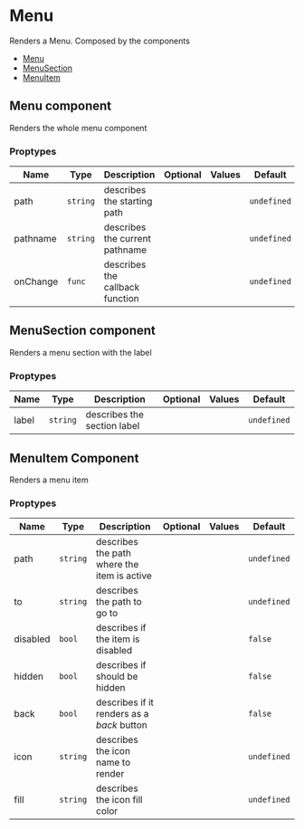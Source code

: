 # Menu 

Renders a Menu. Composed by the components
  - [Menu](#menu-component)
  - [MenuSection](#menusection-component)
  - [MenuItem](#menuitem-component)


## Menu component 

Renders the whole menu component 

### Proptypes

|   Name   |   Type   |           Description           | Optional | Values |   Default   |
|----------|----------|---------------------------------|----------|--------|-------------|
| path     | `string` | describes the starting path     |          |        | `undefined` |
| pathname | `string` | describes the current pathname  |          |        | `undefined` |
| onChange | `func`   | describes the callback function |          |        | `undefined` |


## MenuSection component

Renders a menu section with the label

### Proptypes

|  Name |   Type   |         Description         | Optional | Values |   Default   |
|-------|----------|-----------------------------|----------|--------|-------------|
| label | `string` | describes the section label |          |        | `undefined` |

## MenuItem Component

Renders a menu item

### Proptypes

|   Name   |   Type   |                 Description                 | Optional | Values |   Default   |
|----------|----------|---------------------------------------------|----------|--------|-------------|
| path     | `string` | describes the path where the item is active |          |        | `undefined` |
| to       | `string` | describes the path to go to                 |          |        | `undefined` |
| disabled | `bool`   | describes if the item is disabled           |          |        | `false`     |
| hidden   | `bool`   | describes if should be hidden               |          |        | `false`     |
| back     | `bool`   | describes if it renders as a _back_ button  |          |        | `false`     |
| icon     | `string` | describes the icon name to render |          |        | `undefined` |
| fill     | `string` | describes the icon fill color |          |        | `undefined` |
